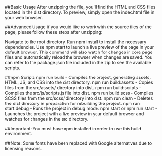 ##Basic Usage
After unzipping the file, you'll find the HTML and CSS files located in the dist directory. 
To preview, simply open the index.html file in your web browser.

##Advanced Usage
If you would like to work with the source files of the page, please follow these steps after unzipping:

Navigate to the root directory.
Run npm install to install the necessary dependencies.
Use npm start to launch a live preview of the page in your default browser. 
This command will also watch for changes in core page files and automatically reload the browser when changes are saved.
You can refer to the package.json file included in the zip to see the available scripts.

##npm Scripts
	npm run build - Compiles the project, generating assets, HTML, JS, and CSS into the dist directory.
	npm run build:assets - Copies files from the src/assets/ directory into dist.
	npm run build:scripts - Compiles the src/js/scripts.js file into dist.
	npm run build:scss - Compiles SCSS files from the src/scss/ directory into dist.
	npm run clean - Deletes the dist directory in preparation for rebuilding the project.
	npm run start:debug - Runs the project in debug mode.
	npm start or npm run start - Launches the project with a live preview in your default browser and 
	watches for changes in the src directory.

##Important: You must have npm installed in order to use this build environment.

##Note: Some fonts have been replaced with Google alternatives due to licensing reasons.

